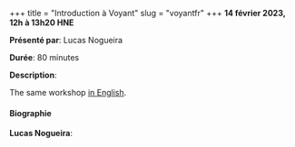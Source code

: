 +++
title = "Introduction à Voyant"
slug = "voyantfr"
+++
**14 février 2023, 12h à 13h20 HNE**

**Présenté par**: Lucas Nogueira

**Durée**: 80 minutes

**Description**:

The same workshop [in English](/voyant).

#### Biographie

**Lucas Nogueira**:

<!-- {{< vimeo 690948795 >}} -->
<!-- <br> -->

<!-- - [Watch this session on Vimeo](https://vimeo.com/690948795) -->
